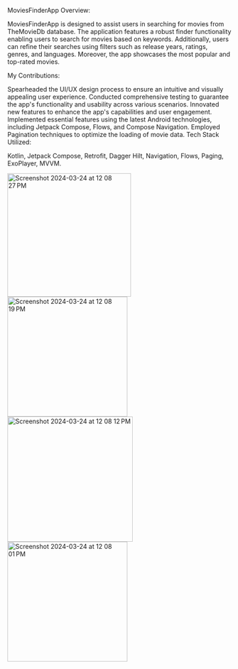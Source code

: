 MoviesFinderApp Overview:

MoviesFinderApp is designed to assist users in searching for movies from TheMovieDb database. The application features a robust finder functionality enabling users to search for movies based on keywords. Additionally, users can refine their searches using filters such as release years, ratings, genres, and languages. Moreover, the app showcases the most popular and top-rated movies.

My Contributions:

Spearheaded the UI/UX design process to ensure an intuitive and visually appealing user experience.
Conducted comprehensive testing to guarantee the app's functionality and usability across various scenarios.
Innovated new features to enhance the app's capabilities and user engagement.
Implemented essential features using the latest Android technologies, including Jetpack Compose, Flows, and Compose Navigation.
Employed Pagination techniques to optimize the loading of movie data.
Tech Stack Utilized:

Kotlin, Jetpack Compose, Retrofit, Dagger Hilt, Navigation, Flows, Paging, ExoPlayer, MVVM.



<img width="278" alt="Screenshot 2024-03-24 at 12 08 27 PM" src="https://github.com/kanav22/MoviesFinderApp-main/assets/5936688/b290e66a-d057-4ea8-bdae-916ccd6ab2f5">
<img width="270" alt="Screenshot 2024-03-24 at 12 08 19 PM" src="https://github.com/kanav22/MoviesFinderApp-main/assets/5936688/130e4fe1-23ff-4acb-9344-e5fe324b6148">
<img width="282" alt="Screenshot 2024-03-24 at 12 08 12 PM" src="https://github.com/kanav22/MoviesFinderApp-main/assets/5936688/b1c96e6a-806a-4d38-9671-8c41a2b517e2">
<img width="270" alt="Screenshot 2024-03-24 at 12 08 01 PM" src="https://github.com/kanav22/MoviesFinderApp-main/assets/5936688/100d6dbc-6cb3-49be-b7bb-4c65c25423c0">






